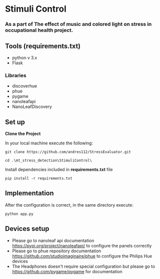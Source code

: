 # Stimuli Control

### As a part of **The effect of music and colored light on stress in occupational health** project.

## Tools (requirements.txt)
- python v 3.x 
- Flask
### Libraries
- discoverhue
- phue
- pygame
- nanoleafapi
- NanoLeafDiscovery

## Set up

__Clone the Project__

In your local machine execute the following: 

    git clone https://github.com/andres112/StressEvaluator.git

    cd .\mt_stress_detection\StimuliControl\

Install dependencies included in __requirements.txt__ file

    pip install -r requirements.txt

## Implementation

After the configuration is correct, in the same directory execute:

    python app.py

## Devices setup

- Please go to nanoleaf api documentation https://pypi.org/project/nanoleafapi/ to configure the panels correctly
- Please go to phue repository documentation https://github.com/studioimaginaire/phue to configure the Philips Hue devices
- The Headphones doesn't require special configuration but please go to https://github.com/pygame/pygame for documentation 